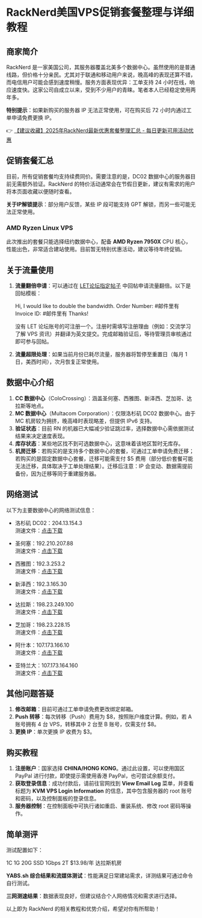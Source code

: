# RackNerd美国VPS促销套餐整理与详细教程

## 商家简介

RackNerd 是一家美国公司，其服务器覆盖北美多个数据中心。虽然使用的是普通线路，但价格十分亲民。尤其对于联通和移动用户来说，晚高峰的表现还算不错，而电信用户可能会感到速度稍慢。服务方面表现优异：工单支持 24 小时在线，响应速度快。这家公司自成立以来，受到不少用户的青睐。笔者本人已经稳定使用两年多。

**特别提示**：如果新购买的服务器 IP 无法正常使用，可在购买后 72 小时内通过工单申请免费更换 IP。

👉 [【建议收藏】2025年RackNerd最新优惠套餐整理汇总 - 每日更新可用活动优惠](https://bit.ly/Rack_Nerd)

## 促销套餐汇总

目前，所有促销套餐均支持续费同价。需要注意的是，DC02 数据中心的服务器目前无需额外验证。RackNerd 的特价活动通常会在节假日更新，建议有需求的用户将本页面收藏以便随时查看。

**关于IP解锁提示**：部分用户反馈，某些 IP 段可能支持 GPT 解锁，而另一些可能无法正常使用。

### AMD Ryzen Linux VPS

此次推出的套餐只能选择纽约数据中心，配备 **AMD Ryzen 7950X** CPU 核心，性能出色，非常适合建站使用。目前暂无特别优惠活动，建议等待年终促销。

## 关于流量使用

1. **流量翻倍申请**：可以通过在 [LET论坛指定帖子](https://lowendtalk.com/discussion/182479/official-b-l-a-c-k-f-r-i-d-a-y-thread-community-endorsed-take-a-peek-racknerds-black-friday#latest) 中回帖申请流量翻倍。以下是回帖模板：

   
   Hi, I would like to double the bandwidth.
   Order Number: #邮件里有
   Invoice ID: #邮件里有
   Thanks!
   

   没有 LET 论坛账号的可注册一个。注册时需填写注册理由（例如：交流学习了解 VPS 资讯）并翻译为英文提交。完成邮箱验证后，等待管理员审核通过即可参与回帖。

2. **流量超限处理**：如果当前月份已耗尽流量，服务器将暂停至重置日（每月 1 日，美西时间），次月恢复正常使用。

## 数据中心介绍

1. **CC 数据中心**（ColoCrossing）：涵盖圣何塞、西雅图、新泽西、芝加哥、达拉斯等地点。
2. **MC 数据中心**（Multacom Corporation）：仅限洛杉矶 DC02 数据中心。由于 MC 机房较为拥挤，晚高峰时表现略差，但提供 IPv6 支持。
3. **验证状态**：目前 RN 的机器已大幅减少验证跳过率，选择数据中心需依据测试结果来决定速度表现。
4. **库存状态**：某些地区找不到可选数据中心，这意味着该地区暂时无库存。
5. **机房迁移**：若购买的是支持多个数据中心的套餐，可通过工单申请免费迁移；若购买的是固定数据中心套餐，迁移可能需支付 $5 费用（部分低价套餐可能无法迁移，具体取决于工单处理结果）。迁移后注意：IP 会变动、数据需提前备份，因为迁移等同于重建服务器。

## 网络测试

以下为主要数据中心的网络测试信息：

- 洛杉矶 DC02：204.13.154.3  
  测速文件：[点击下载](http://lg-lax02.racknerd.com/1000MB.test)

- 圣何塞：192.210.207.88  
  测速文件：[点击下载](http://lg-sj.racknerd.com/1000MB.test)

- 西雅图：192.3.253.2  
  测速文件：[点击下载](http://lg-sea.racknerd.com/1000MB.test)

- 新泽西：192.3.165.30  
  测速文件：[点击下载](http://lg-nj.racknerd.com/1000MB.test)

- 达拉斯：198.23.249.100  
  测速文件：[点击下载](http://lg-dal.racknerd.com/1000MB.test)

- 芝加哥：198.23.228.15  
  测速文件：[点击下载](http://lg-chi.racknerd.com/1000MB.test)

- 阿什本：107.173.166.10  
  测速文件：[点击下载](http://lg-ash.racknerd.com/1000MB.test)

- 亚特兰大：107.173.164.160  
  测速文件：[点击下载](http://lg-atl.racknerd.com/1000MB.test)

## 其他问题答疑

1. **修改邮箱**：目前可通过工单申请免费更改绑定邮箱。
2. **Push 转移**：每次转移（Push）费用为 $8，按照账户维度计算。例如，若 A 账号拥有 4 台 VPS，转移其中 2 台至 B 账号，仅需支付 $8。
3. **更换 IP**：单次更换 IP 收费为 $3。

## 购买教程

1. **注册账户**：国家选择 **CHINA/HONG KONG**。通过此设置，可以使用国区 PayPal 进行付款，即使提示需使用香港 PayPal，也可尝试余额支付。
2. **获取登录信息**：成功付款后，请前往官网找到 **View Email Log** 菜单，并查看标题为 **KVM VPS Login Information** 的信息，其中包含服务器的 root 账号和密码，以及控制面板的登录信息。
3. **服务器控制**：在控制面板中可执行诸如重启、重装系统、修改 root 密码等操作。

## 简单测评

测试配置如下：


1C 1G 20G SSD 1Gbps 2T $13.98/年 达拉斯机房


**YABS.sh 综合结果和流媒体测试**：性能满足日常建站需求，详测结果可通过命令自行测试。

**三网测速结果**：数据表现良好，但建议结合个人网络情况和需求进行选择。

以上即为 RackNerd 的相关教程和优势介绍，希望对你有所帮助！